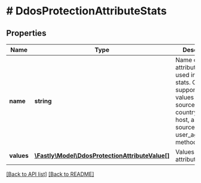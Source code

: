 # # DdosProtectionAttributeStats

## Properties

Name | Type | Description | Notes
------------ | ------------- | ------------- | -------------
**name** | **string** | Name of an attribute type used in traffic stats. Currently, supported values are source_ip, country_code, host, asn, source_ip_prefix, user_agent, method_path. | [optional] 
**values** | [**\Fastly\Model\DdosProtectionAttributeValue[]**](DdosProtectionAttributeValue.md) | Values for traffic attribute. | [optional] 


[[Back to API list]](../../README.md#endpoints) [[Back to README]](../../README.md)
